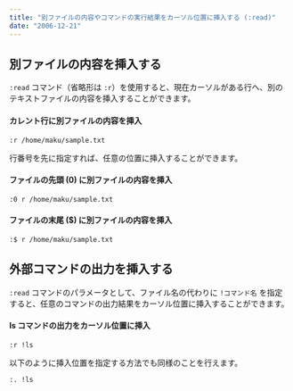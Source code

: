 ```yaml
---
title: "別ファイルの内容やコマンドの実行結果をカーソル位置に挿入する (:read)"
date: "2006-12-21"
---
```


別ファイルの内容を挿入する
----

`:read` コマンド（省略形は `:r`）を使用すると、現在カーソルがある行へ、別のテキストファイルの内容を挿入することができます。

#### カレント行に別ファイルの内容を挿入

~~~
:r /home/maku/sample.txt
~~~

行番号を先に指定すれば、任意の位置に挿入することができます。

#### ファイルの先頭 (0) に別ファイルの内容を挿入

~~~
:0 r /home/maku/sample.txt
~~~

#### ファイルの末尾 ($) に別ファイルの内容を挿入

~~~
:$ r /home/maku/sample.txt
~~~


外部コマンドの出力を挿入する
----

`:read` コマンドのパラメータとして、ファイル名の代わりに `!コマンド名` を指定すると、任意のコマンドの出力結果をカーソル位置に挿入することができます。

#### ls コマンドの出力をカーソル位置に挿入

~~~
:r !ls
~~~

以下のように挿入位置を指定する方法でも同様のことを行えます。

~~~
:. !ls
~~~

